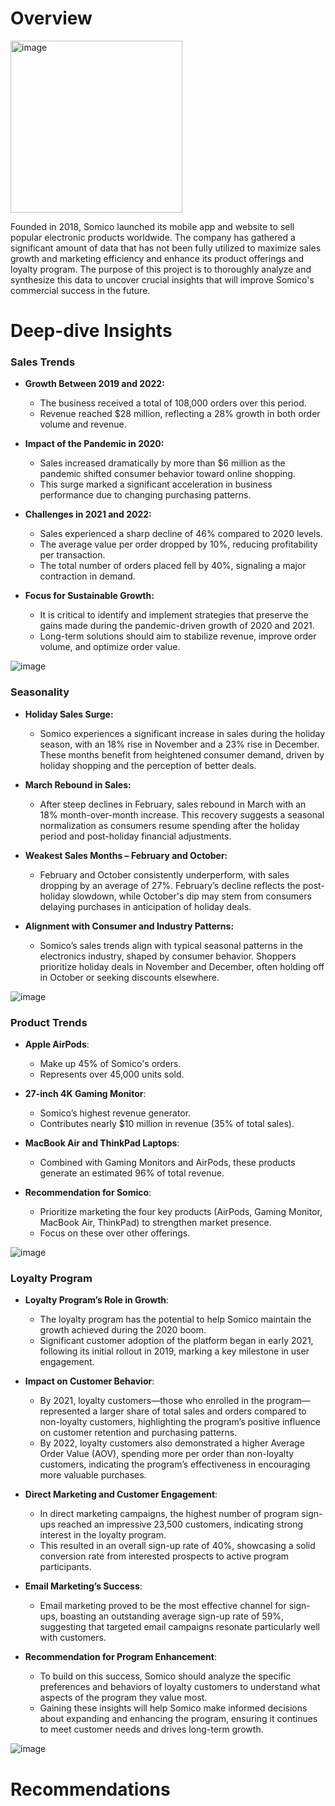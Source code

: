 # Overview
<img width="275" alt="image" src="https://github.com/user-attachments/assets/5b4cd34a-3b91-4f17-acee-0261e155811a" />

Founded in 2018, Somico launched its mobile app and website to sell popular electronic products worldwide. The company has gathered a significant amount of data that has not been fully utilized to maximize sales growth and marketing efficiency and enhance its product offerings and loyalty program. The purpose of this project is to thoroughly analyze and synthesize this data to uncover crucial insights that will improve Somico's commercial success in the future.

# Deep-dive Insights

### Sales Trends
- **Growth Between 2019 and 2022:**  
  - The business received a total of 108,000 orders over this period.  
  - Revenue reached $28 million, reflecting a 28% growth in both order volume and revenue.  

- **Impact of the Pandemic in 2020:**  
  - Sales increased dramatically by more than $6 million as the pandemic shifted consumer behavior toward online shopping.  
  - This surge marked a significant acceleration in business performance due to changing purchasing patterns.  

- **Challenges in 2021 and 2022:**  
  - Sales experienced a sharp decline of 46% compared to 2020 levels.  
  - The average value per order dropped by 10%, reducing profitability per transaction.  
  - The total number of orders placed fell by 40%, signaling a major contraction in demand.  

- **Focus for Sustainable Growth:**  
  - It is critical to identify and implement strategies that preserve the gains made during the pandemic-driven growth of 2020 and 2021.  
  - Long-term solutions should aim to stabilize revenue, improve order volume, and optimize order value.  

![image](https://github.com/user-attachments/assets/e601df74-ab20-4744-b065-c4a9a5859a76) 

### Seasonality
- **Holiday Sales Surge:**  
  - Somico experiences a significant increase in sales during the holiday season, with an 18% rise in November and a 23% rise in December. These months benefit from heightened consumer demand, driven by holiday shopping and the perception of better deals.  

- **March Rebound in Sales:**  
  - After steep declines in February, sales rebound in March with an 18% month-over-month increase. This recovery suggests a seasonal normalization as consumers resume spending after the holiday period and post-holiday financial adjustments.  

- **Weakest Sales Months – February and October:**  
  - February and October consistently underperform, with sales dropping by an average of 27%. February’s decline reflects the post-holiday slowdown, while October's dip may stem from consumers delaying purchases in anticipation of holiday deals.  

- **Alignment with Consumer and Industry Patterns:**  
  - Somico’s sales trends align with typical seasonal patterns in the electronics industry, shaped by consumer behavior. Shoppers prioritize holiday deals in November and December, often holding off in October or seeking discounts elsewhere.

![image](https://github.com/user-attachments/assets/14344633-9bfa-4a44-bc30-748df1e0d33d)

### Product Trends

- **Apple AirPods**:
  - Make up 45% of Somico's orders.
  - Represents over 45,000 units sold.
  
- **27-inch 4K Gaming Monitor**:
  - Somico’s highest revenue generator.
  - Contributes nearly $10 million in revenue (35% of total sales).

- **MacBook Air and ThinkPad Laptops**:
  - Combined with Gaming Monitors and AirPods, these products generate an estimated 96% of total revenue.

- **Recommendation for Somico**:
  - Prioritize marketing the four key products (AirPods, Gaming Monitor, MacBook Air, ThinkPad) to strengthen market presence.
  - Focus on these over other offerings.

![image](https://github.com/user-attachments/assets/766c038d-61c5-4a69-b0f4-4eb11849792d)

### Loyalty Program

- **Loyalty Program’s Role in Growth**:
  - The loyalty program has the potential to help Somico maintain the growth achieved during the 2020 boom.
  - Significant customer adoption of the platform began in early 2021, following its initial rollout in 2019, marking a key milestone in user engagement.

- **Impact on Customer Behavior**:
  - By 2021, loyalty customers—those who enrolled in the program—represented a larger share of total sales and orders compared to non-loyalty customers, highlighting the program’s positive influence on customer retention and purchasing patterns.
  - By 2022, loyalty customers also demonstrated a higher Average Order Value (AOV), spending more per order than non-loyalty customers, indicating the program’s effectiveness in encouraging more valuable purchases.

- **Direct Marketing and Customer Engagement**:
  - In direct marketing campaigns, the highest number of program sign-ups reached an impressive 23,500 customers, indicating strong interest in the loyalty program.
  - This resulted in an overall sign-up rate of 40%, showcasing a solid conversion rate from interested prospects to active program participants.

- **Email Marketing’s Success**:
  - Email marketing proved to be the most effective channel for sign-ups, boasting an outstanding average sign-up rate of 59%, suggesting that targeted email campaigns resonate particularly well with customers.

- **Recommendation for Program Enhancement**:
  - To build on this success, Somico should analyze the specific preferences and behaviors of loyalty customers to understand what aspects of the program they value most.
  - Gaining these insights will help Somico make informed decisions about expanding and enhancing the program, ensuring it continues to meet customer needs and drives long-term growth.

![image](https://github.com/user-attachments/assets/86610b89-d7b1-4f58-9b5a-57c2d6c39ef9)


# Recommendations

